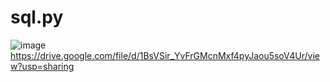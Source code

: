 
# sql.py
![image](https://user-images.githubusercontent.com/84061081/120924479-ec213180-c70e-11eb-9fc5-6dabd20bb51d.png)
https://drive.google.com/file/d/1BsVSir_YvFrGMcnMxf4pyJaou5soV4Ur/view?usp=sharing
